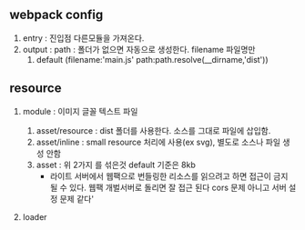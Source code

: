 ## webpack config

1. entry : 진입점 다른모듈을 가져온다.
2. output : path : 폴더가 없으면 자동으로 생성한다. filename 파일명만
   1. default (filename:'main.js' path:path.resolve(\_\_dirname,'dist'))

## resource

1. module : 이미지 글꼴 텍스트 파일

   1. asset/resource : dist 폴더를 사용한다. 소스를 그대로 파일에 삽입함.
   2. asset/inline : small resource 처리에 사용(ex svg), 별도로 소스나 파일 생성 안함
   3. asset : 위 2가지 를 섞은것 default 기준은 8kb
      - 라이트 서버에서 웹팩으로 번들링한 리소스를 읽으려고 하면 접근이 금지 될 수 있다. 웹팩 개벌서버로 돌리면 잘 접근 된다 cors 문제 아니고 서버 설정 문제 같다'

1. loader
